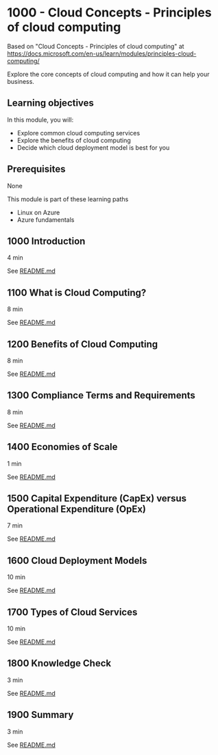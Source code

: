 # 1000 - Cloud Concepts - Principles of cloud computing

Based on "Cloud Concepts - Principles of cloud computing" at https://docs.microsoft.com/en-us/learn/modules/principles-cloud-computing/

Explore the core concepts of cloud computing and how it can help your business.

## Learning objectives
In this module, you will:

- Explore common cloud computing services
- Explore the benefits of cloud computing
- Decide which cloud deployment model is best for you

## Prerequisites
None

This module is part of these learning paths
- Linux on Azure
- Azure fundamentals

## 1000 Introduction
4 min

See [README.md](./1000/README.md)

## 1100 What is Cloud Computing?
8 min

See [README.md](./1100/README.md)

## 1200 Benefits of Cloud Computing
8 min

See [README.md](./1200/README.md)

## 1300 Compliance Terms and Requirements
8 min

See [README.md](./1300/README.md)

## 1400 Economies of Scale
1 min

See [README.md](./1400/README.md)

## 1500 Capital Expenditure (CapEx) versus Operational Expenditure (OpEx)
7 min

See [README.md](./1500/README.md)

## 1600 Cloud Deployment Models
10 min

See [README.md](./1600/README.md)

## 1700 Types of Cloud Services
10 min

See [README.md](./1700/README.md)

## 1800 Knowledge Check
3 min

See [README.md](./1800/README.md)

## 1900 Summary
3 min

See [README.md](./1900/README.md)
